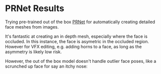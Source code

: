 # PRNet Results

Trying pre-trained out of the box [PRNet](https://github.com/YadiraF/PRNet) for automatically creating detailed face meshes from images. 

It's fantastic at creating an in depth mesh, especially where the face is occluded. In this instance, the face is asymetric in the occluded region. However for VFX editing, e.g. adding horns to a face, as long as the asymmetry is likely low risk.

However, the out of the box model doesn't handle outlier face poses, like a scrunched up face for say an itchy nose:

